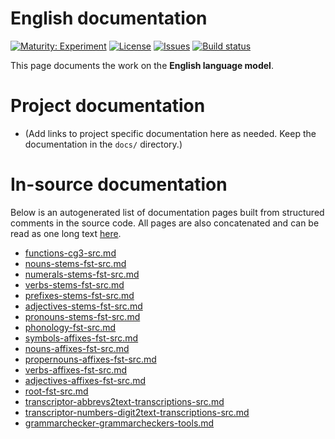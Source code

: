 # English documentation

[![Maturity: Experiment](https://img.shields.io/badge/Maturity-Experiment-black.svg)](https://giellalt.github.io/MaturityClassification.html)
[![License](https://img.shields.io/github/license/giellalt/lang-eng)](https://raw.githubusercontent.com/giellalt/lang-eng/main/LICENSE)
[![Issues](https://img.shields.io/github/issues/giellalt/lang-eng)](https://github.com/giellalt/lang-eng/issues)
[![Build status](https://github.com/giellalt/lang-eng/workflows/Speller%20CI+CD/badge.svg)](https://github.com/giellalt/lang-eng/actions)

This page documents the work on the **English language model**. 

# Project documentation

* (Add links to project specific documentation here as needed. Keep the documentation in the `docs/` directory.)

# In-source documentation

Below is an autogenerated list of documentation pages built from structured comments in the source code. All pages are also concatenated and can be read as one long text [here](eng.md).
* [functions-cg3-src.md](functions-cg3-src.md)
* [nouns-stems-fst-src.md](nouns-stems-fst-src.md)
* [numerals-stems-fst-src.md](numerals-stems-fst-src.md)
* [verbs-stems-fst-src.md](verbs-stems-fst-src.md)
* [prefixes-stems-fst-src.md](prefixes-stems-fst-src.md)
* [adjectives-stems-fst-src.md](adjectives-stems-fst-src.md)
* [pronouns-stems-fst-src.md](pronouns-stems-fst-src.md)
* [phonology-fst-src.md](phonology-fst-src.md)
* [symbols-affixes-fst-src.md](symbols-affixes-fst-src.md)
* [nouns-affixes-fst-src.md](nouns-affixes-fst-src.md)
* [propernouns-affixes-fst-src.md](propernouns-affixes-fst-src.md)
* [verbs-affixes-fst-src.md](verbs-affixes-fst-src.md)
* [adjectives-affixes-fst-src.md](adjectives-affixes-fst-src.md)
* [root-fst-src.md](root-fst-src.md)
* [transcriptor-abbrevs2text-transcriptions-src.md](transcriptor-abbrevs2text-transcriptions-src.md)
* [transcriptor-numbers-digit2text-transcriptions-src.md](transcriptor-numbers-digit2text-transcriptions-src.md)
* [grammarchecker-grammarcheckers-tools.md](grammarchecker-grammarcheckers-tools.md)
